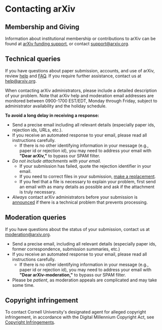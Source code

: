 Contacting arXiv
===============================

## Membership and Giving

Information about institutional membership or contributions to arXiv can be found at [arXiv funding support](support), or contact <support@arxiv.org>.

## Technical queries

If you have questions about paper submission, accounts, and use of arXiv, review [help](/help) and [FAQ](/help/faq). If you require further assistance, contact us at <help@arxiv.org>. 

When contacting arXiv administrators, please include a detailed description of your problem. Note that arXiv help and moderation email addresses are monitored between 0900-1700 EST/EDT, Monday through Friday, subject to
administrator availability and the holiday schedule.

**To avoid a long delay in receiving a response:** 

-   Send a precise email including all relevant details (especially paper ids, rejection ids, URLs, etc.).
-   If you receive an automated response to your email, please read all instructions carefully.
    -   If there is no other identifying information in your message
        (e.g., paper id or rejection id), you may need to address your
        email with **"Dear arXiv,"** to bypass our SPAM filter.
-   *Do not include attachments with your email.*
    -   If your submission has failed, quote the rejection identifier in
        your email.
    -   If you need to correct files in your submission, [make a
        replacement](replace).
    -   If you feel that a file is necessary to explain your problem,
        first send an email with as many details as possible and ask if
        the attachment is truly necessary.
-   *Always* contact arXiv administrators before your submission is
    [announced](versions) if there is a technical problem that
    prevents processing.

## Moderation queries

If you have questions about the status of your submission, contact us at <moderation@arxiv.org>.
 
-   Send a precise email, including all relevant details (especially
    paper ids, former correspondence, submission summaries, etc.)
-   If you receive an automated response to your email, please read all
    instructions carefully.
    -   If there is no other identifying information in your message
        (e.g., paper id or rejection id), you may need to address your
        email with **"Dear arXiv-moderation,"** to bypass our SPAM
        filter.
-   Please be *patient*, as moderation appeals are complicated and may
    take some time.


## Copyright infringement

To contact Cornell University's designated agent for alleged copyright
infringement, in accordance with the Digital Millennium Copyright Act,
see [Copyright
Infringements](http://www.cornell.edu/copyright-infringement.cfm).
